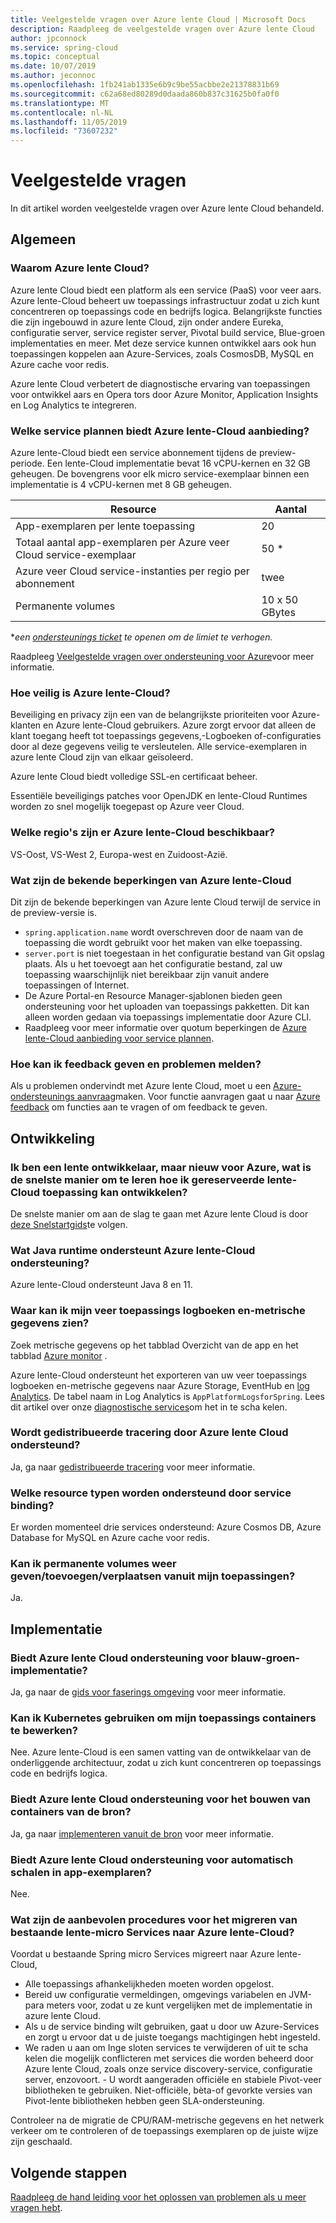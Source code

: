 ```yaml
---
title: Veelgestelde vragen over Azure lente Cloud | Microsoft Docs
description: Raadpleeg de veelgestelde vragen over Azure lente Cloud
author: jpconnock
ms.service: spring-cloud
ms.topic: conceptual
ms.date: 10/07/2019
ms.author: jeconnoc
ms.openlocfilehash: 1fb241ab1335e6b9c9be55acbbe2e21378831b69
ms.sourcegitcommit: c62a68ed80289d0daada860b837c31625b0fa0f0
ms.translationtype: MT
ms.contentlocale: nl-NL
ms.lasthandoff: 11/05/2019
ms.locfileid: "73607232"
---
```

# <a name="frequently-asked-questions"></a>Veelgestelde vragen

In dit artikel worden veelgestelde vragen over Azure lente Cloud behandeld. 

## <a name="general"></a>Algemeen

### <a name="why-azure-spring-cloud"></a>Waarom Azure lente Cloud?

Azure lente Cloud biedt een platform als een service (PaaS) voor veer aars. Azure lente-Cloud beheert uw toepassings infrastructuur zodat u zich kunt concentreren op toepassings code en bedrijfs logica. Belangrijkste functies die zijn ingebouwd in azure lente Cloud, zijn onder andere Eureka, configuratie server, service register server, Pivotal build service, Blue-groen implementaties en meer. Met deze service kunnen ontwikkel aars ook hun toepassingen koppelen aan Azure-Services, zoals CosmosDB, MySQL en Azure cache voor redis.

Azure lente Cloud verbetert de diagnostische ervaring van toepassingen voor ontwikkel aars en Opera tors door Azure Monitor, Application Insights en Log Analytics te integreren.

### <a name="what-service-plans-does-azure-spring-cloud-offer"></a>Welke service plannen biedt Azure lente-Cloud aanbieding?

Azure lente-Cloud biedt een service abonnement tijdens de preview-periode.  Een lente-Cloud implementatie bevat 16 vCPU-kernen en 32 GB geheugen.  De bovengrens voor elk micro service-exemplaar binnen een implementatie is 4 vCPU-kernen met 8 GB geheugen.

Resource | Aantal
------- | -------
App-exemplaren per lente toepassing | 20
Totaal aantal app-exemplaren per Azure veer Cloud service-exemplaar | 50 *
Azure veer Cloud service-instanties per regio per abonnement | twee
Permanente volumes | 10 x 50 GBytes

*_een [ondersteunings ticket](https://azure.microsoft.com/support/faq/) te openen om de limiet te verhogen._

Raadpleeg [Veelgestelde vragen over ondersteuning voor Azure](https://azure.microsoft.com/support/faq/)voor meer informatie.

### <a name="how-secure-is-azure-spring-cloud"></a>Hoe veilig is Azure lente-Cloud?

Beveiliging en privacy zijn een van de belangrijkste prioriteiten voor Azure-klanten en Azure lente-Cloud gebruikers. Azure zorgt ervoor dat alleen de klant toegang heeft tot toepassings gegevens,-Logboeken of-configuraties door al deze gegevens veilig te versleutelen. Alle service-exemplaren in azure lente Cloud zijn van elkaar geïsoleerd.

Azure lente Cloud biedt volledige SSL-en certificaat beheer.

Essentiële beveiligings patches voor OpenJDK en lente-Cloud Runtimes worden zo snel mogelijk toegepast op Azure veer Cloud.

### <a name="which-regions-azure-spring-cloud-are-available"></a>Welke regio's zijn er Azure lente-Cloud beschikbaar?

VS-Oost, VS-West 2, Europa-west en Zuidoost-Azië.

### <a name="what-are-the-known-limitations-of-azure-spring-cloud"></a>Wat zijn de bekende beperkingen van Azure lente-Cloud

Dit zijn de bekende beperkingen van Azure lente Cloud terwijl de service in de preview-versie is.

* `spring.application.name` wordt overschreven door de naam van de toepassing die wordt gebruikt voor het maken van elke toepassing.
* `server.port` is niet toegestaan in het configuratie bestand van Git opslag plaats. Als u het toevoegt aan het configuratie bestand, zal uw toepassing waarschijnlijk niet bereikbaar zijn vanuit andere toepassingen of Internet.
* De Azure Portal-en Resource Manager-sjablonen bieden geen ondersteuning voor het uploaden van toepassings pakketten. Dit kan alleen worden gedaan via toepassings implementatie door Azure CLI.
* Raadpleeg voor meer informatie over quotum beperkingen de [Azure lente-Cloud aanbieding voor service plannen](#what-service-plans-does-azure-spring-cloud-offer).

### <a name="how-can-i-provide-feedback-and-report-issues"></a>Hoe kan ik feedback geven en problemen melden?

Als u problemen ondervindt met Azure lente Cloud, moet u een [Azure-ondersteunings aanvraag](https://docs.microsoft.com/azure/azure-supportability/how-to-create-azure-support-request)maken. Voor functie aanvragen gaat u naar [Azure feedback](https://feedback.azure.com/forums/34192--general-feedback) om functies aan te vragen of om feedback te geven.

## <a name="development"></a>Ontwikkeling

### <a name="i-am-a-spring-developer-but-new-to-azure-what-is-the-quickest-way-for-me-to-learn-how-to-develop-aazure-spring-cloud-application"></a>Ik ben een lente ontwikkelaar, maar nieuw voor Azure, wat is de snelste manier om te leren hoe ik gereserveerde lente-Cloud toepassing kan ontwikkelen?

De snelste manier om aan de slag te gaan met Azure lente Cloud is door [deze Snelstartgids](spring-cloud-quickstart-launch-app-portal.md)te volgen.

### <a name="what-java-runtime-does-azure-spring-cloud-support"></a>Wat Java runtime ondersteunt Azure lente-Cloud ondersteuning?

Azure lente-Cloud ondersteunt Java 8 en 11.

### <a name="where-can-i-see-my-spring-application-logs-and-metrics"></a>Waar kan ik mijn veer toepassings logboeken en-metrische gegevens zien?

Zoek metrische gegevens op het tabblad Overzicht van de app en het tabblad [Azure monitor](https://docs.microsoft.com/azure/azure-monitor/platform/data-platform-metrics#interacting-with-azure-monitor-metrics) .

Azure lente-Cloud ondersteunt het exporteren van uw veer toepassings logboeken en-metrische gegevens naar Azure Storage, EventHub en [log Analytics](https://docs.microsoft.com/azure/azure-monitor/platform/data-platform-logs#log-queries). De tabel naam in Log Analytics is `AppPlatformLogsforSpring`. Lees dit artikel over onze [diagnostische services](diagnostic-services.md)om het in te scha kelen.

### <a name="does-azure-spring-cloud-support-distributed-tracing"></a>Wordt gedistribueerde tracering door Azure lente Cloud ondersteund?

Ja, ga naar [gedistribueerde tracering](spring-cloud-tutorial-distributed-tracing.md) voor meer informatie.

### <a name="what-resource-types-does-service-binding-support"></a>Welke resource typen worden ondersteund door service binding?

Er worden momenteel drie services ondersteund: Azure Cosmos DB, Azure Database for MySQL en Azure cache voor redis.

### <a name="can-i-viewaddmove-persistent-volumes-from-inside-my-applications"></a>Kan ik permanente volumes weer geven/toevoegen/verplaatsen vanuit mijn toepassingen?
Ja.

## <a name="deployment"></a>Implementatie

### <a name="does-azure-spring-cloud-support-blue-green-deployment"></a>Biedt Azure lente Cloud ondersteuning voor blauw-groen-implementatie?
Ja, ga naar de [gids voor faserings omgeving](spring-cloud-howto-staging-environment.md) voor meer informatie.

### <a name="can-i-access-kubernetes-to-manipulate-my-application-containers"></a>Kan ik Kubernetes gebruiken om mijn toepassings containers te bewerken?

Nee.  Azure lente-Cloud is een samen vatting van de ontwikkelaar van de onderliggende architectuur, zodat u zich kunt concentreren op toepassings code en bedrijfs logica.

### <a name="does-azure-spring-cloud-support-building-containers-from-source"></a>Biedt Azure lente Cloud ondersteuning voor het bouwen van containers van de bron?

Ja, ga naar [implementeren vanuit de bron](spring-cloud-launch-from-source.md) voor meer informatie.

### <a name="does-azure-spring-cloud-support-autoscaling-in-app-instances"></a>Biedt Azure lente Cloud ondersteuning voor automatisch schalen in app-exemplaren?

Nee.

### <a name="what-are-the-best-practices-for-migrating-existing-spring-microservices-to-azure-spring-cloud"></a>Wat zijn de aanbevolen procedures voor het migreren van bestaande lente-micro Services naar Azure lente-Cloud?

Voordat u bestaande Spring micro Services migreert naar Azure lente-Cloud,
* Alle toepassings afhankelijkheden moeten worden opgelost.
* Bereid uw configuratie vermeldingen, omgevings variabelen en JVM-para meters voor, zodat u ze kunt vergelijken met de implementatie in azure lente Cloud.
* Als u de service binding wilt gebruiken, gaat u door uw Azure-Services en zorgt u ervoor dat u de juiste toegangs machtigingen hebt ingesteld.
* We raden u aan om Inge sloten services te verwijderen of uit te scha kelen die mogelijk conflicteren met services die worden beheerd door Azure lente Cloud, zoals onze service discovery-service, configuratie server, enzovoort.
*-* U wordt aangeraden officiële en stabiele Pivot-veer bibliotheken te gebruiken. Niet-officiële, bèta-of gevorkte versies van Pivot-lente bibliotheken hebben geen SLA-ondersteuning.

Controleer na de migratie de CPU/RAM-metrische gegevens en het netwerk verkeer om te controleren of de toepassings exemplaren op de juiste wijze zijn geschaald.

## <a name="next-steps"></a>Volgende stappen

[Raadpleeg de hand leiding voor het oplossen van problemen als u meer vragen hebt](spring-cloud-troubleshoot.md).